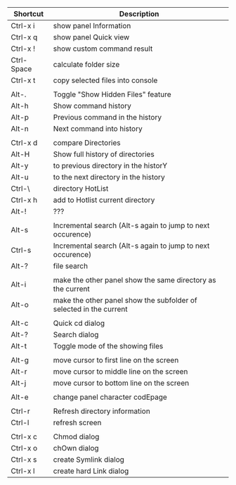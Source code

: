 | Shortcut   |            Description                                        |
| -----------|---------------------------------------------------------------|
| Ctrl-x i   |       show panel Information
| Ctrl-x q   |       show panel Quick view 
| Ctrl-x !   |       show custom command result
| Ctrl-Space |       calculate folder size
| Ctrl-x t   |       copy selected files into console
||
| Alt-.      |       Toggle "Show Hidden Files" feature
| Alt-h      |       Show command history
| Alt-p      |       Previous command in the history
| Alt-n      |       Next command into history
||
| Ctrl-x d   |       compare Directories
| Alt-H      |       Show full history of directories
| Alt-y      |       to previous directory in the historY
| Alt-u      |       to the next directory in the history
| Ctrl-\     |       directory HotList
| Ctrl-x h   |       add to Hotlist current directory
| Alt-!      |       ???
||
| Alt-s      |       Incremental search (Alt-s again to jump to next occurence)
| Ctrl-s     |       Incremental search (Alt-s again to jump to next occurence)
| Alt-?      |       file search
||
| Alt-i      |       make the other panel show the same directory as the current
| Alt-o      |       make the other panel show the subfolder of selected in the current
||
| Alt-c      |       Quick cd dialog
| Alt-?      |       Search dialog
| Alt-t      |       Toggle mode of the showing files
||
| Alt-g      |       move cursor to first line on the screen
| Alt-r      |       move cursor to middle line on the screen
| Alt-j      |       move cursor to bottom line on the screen
||
| Alt-e      |       change panel character codEpage
||
| Ctrl-r     |       Refresh directory information
| Ctrl-l     |       refresh screen
||
| Ctrl-x c   |       Chmod dialog
| Ctrl-x o   |       chOwn dialog
| Ctrl-x s   |       create Symlink dialog
| Ctrl-x l   |       create hard Link dialog
